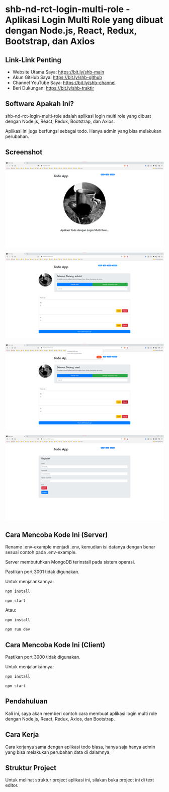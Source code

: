 # shb-nd-rct-login-multi-role - Aplikasi Login Multi Role yang dibuat dengan Node.js, React, Redux, Bootstrap, dan Axios

## Link-Link Penting

- Website Utama Saya: https://bit.ly/shb-main
- Akun GitHub Saya: https://bit.ly/shb-github
- Channel YouTube Saya: https://bit.ly/shb-channel
- Beri Dukungan: https://bit.ly/shb-traktir

## Software Apakah Ini?

shb-nd-rct-login-multi-role adalah aplikasi login multi role yang dibuat dengan Node.js, React, Redux, Bootstrap, dan Axios.

Aplikasi ini juga berfungsi sebagai todo. Hanya admin yang bisa melakukan perubahan.

## Screenshot

![ScreenShot](.readme-assets/shb-nd-rct-login-multi-role-1.png?raw=true)

![ScreenShot](.readme-assets/shb-nd-rct-login-multi-role-2.png?raw=true)

![ScreenShot](.readme-assets/shb-nd-rct-login-multi-role-3.png?raw=true)

![ScreenShot](.readme-assets/shb-nd-rct-login-multi-role-4.png?raw=true)

## Cara Mencoba Kode Ini (Server)

Rename .env-example menjadi .env, kemudian isi datanya dengan benar sesuai contoh pada .env-example.

Server membutuhkan MongoDB terinstall pada sistem operasi.

Pastikan port 3001 tidak digunakan.

Untuk menjalankannya:

```
npm install
```

```
npm start
```

Atau:

```
npm install
```

```
npm run dev
```

## Cara Mencoba Kode Ini (Client)

Pastikan port 3000 tidak digunakan.

Untuk menjalankannya:

```
npm install
```

```
npm start
```

## Pendahuluan

Kali ini, saya akan memberi contoh cara membuat aplikasi login multi role dengan Node.js, React, Redux, Axios, dan Bootstrap.

## Cara Kerja

Cara kerjanya sama dengan aplikasi todo biasa, hanya saja hanya admin yang bisa melakukan perubahan data di dalamnya.

## Struktur Project

Untuk melihat struktur project aplikasi ini, silakan buka project ini di text editor.